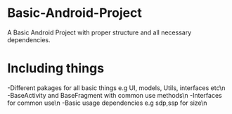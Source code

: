 # Basic-Android-Project
A Basic Android Project with proper structure and all necessary dependencies.

# Including things
-Different pakages for all basic things e.g UI, models, Utils, interfaces etc\n
-BaseActivity and BaseFragment with common use methods\n
-Interfaces for common use\n
-Basic usage dependencies e.g sdp,ssp for size\n
